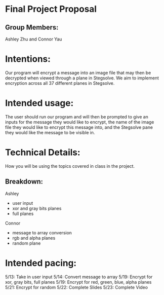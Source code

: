 # Final Project Proposal

## Group Members:

Ashley Zhu and Connor Yau
       
# Intentions:

Our program will encrypt a message into an image file that may then be decrypted when viewed through a plane in Stegsolve. We aim to implement encryption across all 37 different planes in Stegsolve. 
    
# Intended usage:

The user should run our program and will then be prompted to give an inputs for the message they would like to encrypt, the name of the image file they would like to encrypt this message into, and the Stegsolve pane they would like the message to be visible in.  
  
# Technical Details:
   
How you will be using the topics covered in class in the project.


## Breakdown: 

Ashley
- user input
- xor and gray bits planes
- full planes

Connor
- message to array conversion
- rgb and alpha planes
- random plane
    
# Intended pacing:

5/13: Take in user input
5/14: Convert message to array
5/19: Encrypt for xor, gray bits, full planes
5/19: Encrypt for red, green, blue, alpha planes
5/21: Encrypt for random
5/22: Complete Slides
5/23: Complete Video